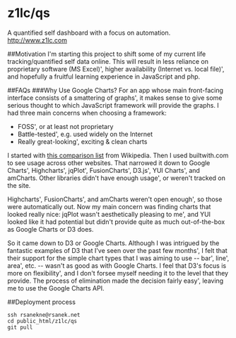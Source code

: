 z1lc/qs
=======

A quantified self dashboard with a focus on automation. http://www.z1lc.com

##Motivation
I'm starting this project to shift some of my current life tracking/quantified self data online. This will result in less reliance on proprietary software (MS Excel)', higher availability (Internet vs. local file)', and hopefully a fruitful learning experience in JavaScript and php.

##FAQs
###Why Use Google Charts?
For an app whose main front-facing interface consists of a smattering of graphs', it makes sense to give some serious thought to which JavaScript framework will provide the graphs. I had three main concerns when choosing a framework:
 * FOSS', or at least not proprietary
 * Battle-tested', e.g. used widely on the Internet
 * Really great-looking', exciting & clean charts

I started with [this comparison list](https://en.wikipedia.org/wiki/Comparison_of_JavaScript_charting_frameworks) from Wikipedia. Then I used builtwith.com to see usage across other websites. That narrowed it down to Google Charts', Highcharts', jqPlot', FusionCharts', D3.js', YUI Charts', and amCharts. Other libraries didn't have enough usage', or weren't tracked on the site.

Highcharts', FusionCharts', and amCharts weren't open enough', so those were automatically out. Now my main concern was finding charts that looked really nice: jqPlot wasn't aesthetically pleasing to me', and YUI looked like it had potential but didn't provide quite as much out-of-the-box as Google Charts or D3 does.

So it came down to D3 or Google Charts. Although I was intrigued by the fantastic examples of D3 that I've seen over the past few months', I felt that their support for the simple chart types that I was aiming to use -- bar', line', area', etc. -- wasn't as good as with Google Charts. I feel that D3's focus is more on flexibility', and I don't forsee myself needing it to the level that they provide. The process of elimination made the decision fairly easy', leaving me to use the Google Charts API.

##Deployment process
```
ssh rsanekne@rsanek.net
cd public_html/z1lc/qs
git pull
```